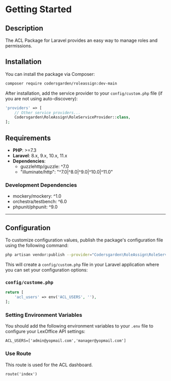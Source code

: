 # Getting Started

## Description
The ACL Package for Laravel provides an easy way to manage roles and permissions.

## Installation

You can install the package via Composer:

```bash
composer require codersgarden/roleassign:dev-main
```

After installation, add the service provider to your `config/custom.php` file (if you are not using auto-discovery):


```php
'providers' => [
    // Other service providers...
    Codersgarden\RoleAssign\RoleServiceProvider::class,
];
```

## Requirements

- **PHP**: >=7.3
- **Laravel**: 8.x, 9.x, 10.x, 11.x
- **Dependencies**:
  - guzzlehttp/guzzle: ^7.0
  - "illuminate/http": "^7.0|^8.0|^9.0|^10.0|^11.0"

### Development Dependencies

- mockery/mockery: ^1.0
- orchestra/testbench: ^6.0
- phpunit/phpunit: ^9.0

---

## Configuration

To customize configuration values, publish the package's configuration file using the following command:

```bash
php artisan vendor:publish --provider="Codersgarden\RoleAssign\RoleServiceProvider" --tag="config"
```

This will create a `config/custom.php` file in your Laravel application where you can set your configuration options:

### `config/custome.php`

```php
return [
    'acl_users' => env('ACL_USERS', ''),
];
```

### Setting Environment Variables

You should add the following environment variables to your `.env` file to configure your LexOffice API settings:

```env
ACL_USERS=['admin@yopmail.com','manager@yopmail.com']

```



### Use Route 


This route is used for the ACL dashboard.


```env
route('index')

```



